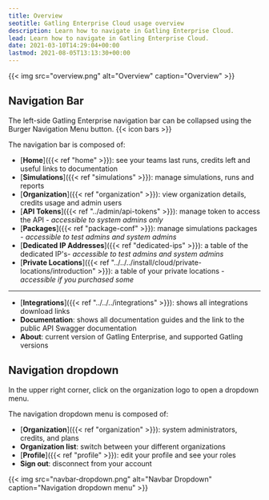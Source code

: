 ```yaml
---
title: Overview
seotitle: Gatling Enterprise Cloud usage overview
description: Learn how to navigate in Gatling Enterprise Cloud.
lead: Learn how to navigate in Gatling Enterprise Cloud.
date: 2021-03-10T14:29:04+00:00
lastmod: 2021-08-05T13:13:30+00:00
---
```


{{< img src="overview.png" alt="Overview" caption="Overview" >}}

## Navigation Bar

The left-side Gatling Enterprise navigation bar can be collapsed using the Burger Navigation Menu button. {{< icon bars >}}

The navigation bar is composed of:

- [**Home**]({{< ref "home" >}}): see your teams last runs, credits left and useful links to documentation
- [**Simulations**]({{< ref "simulations" >}}): manage simulations, runs and reports
- [**Organization**]({{< ref "organization" >}}): view organization details, credits usage and admin users
- [**API Tokens**]({{< ref "../admin/api-tokens" >}}): manage token to access the API - *accessible to system admins only*
- [**Packages**]({{< ref "package-conf" >}}): manage simulations packages - *accessible to test admins and system admins*
- [**Dedicated IP Addresses**]({{< ref "dedicated-ips" >}}): a table of the dedicated IP's- *accessible to test admins and system admins* 
- [**Private Locations**]({{< ref "../../../install/cloud/private-locations/introduction" >}}): a table of your private locations - *accessible if you purchased some* 
---
- [**Integrations**]({{< ref "../../../integrations" >}}): shows all integrations download links
- **Documentation**: shows all documentation guides and the link to the public API Swagger documentation
- **About**: current version of Gatling Enterprise, and supported Gatling versions

## Navigation dropdown

In the upper right corner, click on the organization logo to open a dropdown menu.

The navigation dropdown menu is composed of:
- [**Organization**]({{< ref "organization" >}}): system administrators, credits, and plans
- **Organization list**: switch between your different organizations
- [**Profile**]({{< ref "profile" >}}): edit your profile and see your roles
- **Sign out**: disconnect from your account

{{< img src="navbar-dropdown.png" alt="Navbar Dropdown" caption="Navigation dropdown menu" >}}
